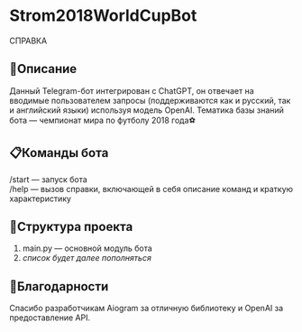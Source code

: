 # Strom2018WorldCupBot

СПРАВКА

## 🚀Описание
Данный Telegram-бот интегрирован с ChatGPT, он отвечает на вводимые пользователем запросы (поддерживаются как и русский, так и английский языки) используя модель OpenAI. Тематика базы знаний бота — чемпионат мира по футболу 2018 года⚽

## 📋Команды бота
/start — запуск бота  
/help — вызов справки, включающей в себя описание команд и краткую характеристику

## 📂Структура проекта
1. main.py — основной модуль бота
2. *список будет далее пополняться*

## 🙏Благодарности
Спасибо разработчикам Aiogram за отличную библиотеку и OpenAI за предоставление API.

